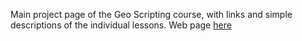 Main project page of the Geo Scripting course, with links and simple descriptions of the individual lessons.
Web page [here](http://GeoScripting-WUR.github.io)
